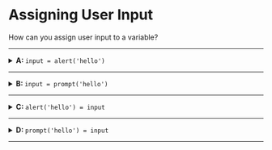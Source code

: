 # Assigning User Input

How can you assign user input to a variable?

---

<details>
<summary><strong>A: </strong> <code>input = alert('hello')</code></summary>
<br>

✖ Nope.

`alert` only displays information, it can't accept input from a user.

</details>

---

<details>

<summary><strong>B: </strong> <code>input = prompt('hello')</code></summary>
<br>

✔ Correct!

</details>

---

<details>

<summary><strong>C: </strong> <code>alert('hello') = input</code></summary>
<br>

✖ Nope.

Variable assignments work from _right to left_. The interaction should be on the _right_ so the user's input can be assigned to the variable on the _left_.

And anyway, `alert` only displays information, it can't accept input from a user.

</details>

---

<details>
<summary><strong>D: </strong> <code>prompt('hello') = input</code></summary>
<br>

✖ Nope.

Variable assignments work from _right to left_. The interaction should be on the _right_ so the user's input can be assigned to the variable on the _left_.

</details>

---
